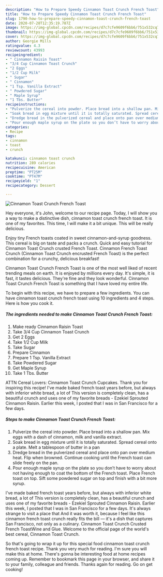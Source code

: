 ```yaml
---
description: "How to Prepare Speedy Cinnamon Toast Crunch French Toast"
title: "How to Prepare Speedy Cinnamon Toast Crunch French Toast"
slug: 1790-how-to-prepare-speedy-cinnamon-toast-crunch-french-toast
date: 2020-07-28T12:35:19.787Z
image: https://img-global.cpcdn.com/recipes/d7c7cfe9609f6bb6/751x532cq70/cinnamon-toast-crunch-french-toast-recipe-main-photo.jpg
thumbnail: https://img-global.cpcdn.com/recipes/d7c7cfe9609f6bb6/751x532cq70/cinnamon-toast-crunch-french-toast-recipe-main-photo.jpg
cover: https://img-global.cpcdn.com/recipes/d7c7cfe9609f6bb6/751x532cq70/cinnamon-toast-crunch-french-toast-recipe-main-photo.jpg
author: Georgie Mills
ratingvalue: 4.3
reviewcount: 43993
recipeingredient:
- " Cinnamon Raisin Toast"
- "3/4 Cup Cinnamon Toast Crunch"
- "2 Eggs"
- "1/2 Cup Milk"
- " Sugar"
- " Cinnamon"
- "1 Tsp. Vanilla Extract"
- " Powdered Sugar"
- " Maple Syrup"
- "1 Tbs. Butter"
recipeinstructions:
- "Pulverize the cereal into powder. Place bread into a shallow pan. Mix eggs with a dash of cinnamon, milk and vanilla extract."
- "Soak bread in egg mixture until it is totally saturated. Spread cereal onto a plate. Melt a tablespoon of butter in a pan"
- "Dredge bread in the pulverized cereal and place onto pan over medium heat. Flip when browned. Continue cooking until the French toast can slide freely on the pan."
- "Pour enough maple syrup on the plate so you don’t have to worry about not having enough to coat the bottom of the French toast. Place French toast on top. Sift some powdered sugar on top and finish with a bit more syrup."
categories:
- Recipe
tags:
- cinnamon
- toast
- crunch

katakunci: cinnamon toast crunch 
nutrition: 289 calories
recipecuisine: American
preptime: "PT25M"
cooktime: "PT47M"
recipeyield: "1"
recipecategory: Dessert

---
```



![Cinnamon Toast Crunch French Toast](https://img-global.cpcdn.com/recipes/d7c7cfe9609f6bb6/751x532cq70/cinnamon-toast-crunch-french-toast-recipe-main-photo.jpg)

Hey everyone, it's John, welcome to our recipe page. Today, I will show you a way to make a distinctive dish, cinnamon toast crunch french toast. It is one of my favorites. This time, I will make it a bit unique. This will be really delicious.

Enjoy tiny French toasts coated in sweet cinnamon-and-syrup goodness. This cereal is big on taste and packs a crunch. Quick and easy tutorial for Cinnamon Toast Crunch crusted French Toast. Cinnamon French Toast Crunch (Cinnamon Toast Crunch encrusted French Toast) is the perfect combination for a crunchy, delicious breakfast!

Cinnamon Toast Crunch French Toast is one of the most well liked of recent trending meals on earth. It is enjoyed by millions every day. It's simple, it is fast, it tastes delicious. They're fine and they look wonderful. Cinnamon Toast Crunch French Toast is something that I have loved my entire life.


To begin with this recipe, we have to prepare a few ingredients. You can have cinnamon toast crunch french toast using 10 ingredients and 4 steps. Here is how you cook it.

<!--inarticleads1-->

##### The ingredients needed to make Cinnamon Toast Crunch French Toast:

1. Make ready  Cinnamon Raisin Toast
1. Take 3/4 Cup Cinnamon Toast Crunch
1. Get 2 Eggs
1. Take 1/2 Cup Milk
1. Take  Sugar
1. Prepare  Cinnamon
1. Prepare 1 Tsp. Vanilla Extract
1. Take  Powdered Sugar
1. Get  Maple Syrup
1. Take 1 Tbs. Butter


ATTN Cereal Lovers: Cinnamon Toast Crunch Cupcakes. Thank you for inspiring this recipe! I&#39;ve made baked french toast years before, but always with inferior white bread, a lot of This version is completely clean, has a beautiful crunch and uses one of my favorite breads - Ezekiel Sprouted Cinnamon Raisin. Earlier this week, I posted that I was in San Francisco for a few days. 

<!--inarticleads2-->

##### Steps to make Cinnamon Toast Crunch French Toast:

1. Pulverize the cereal into powder. Place bread into a shallow pan. Mix eggs with a dash of cinnamon, milk and vanilla extract.
1. Soak bread in egg mixture until it is totally saturated. Spread cereal onto a plate. Melt a tablespoon of butter in a pan
1. Dredge bread in the pulverized cereal and place onto pan over medium heat. Flip when browned. Continue cooking until the French toast can slide freely on the pan.
1. Pour enough maple syrup on the plate so you don’t have to worry about not having enough to coat the bottom of the French toast. Place French toast on top. Sift some powdered sugar on top and finish with a bit more syrup.


I&#39;ve made baked french toast years before, but always with inferior white bread, a lot of This version is completely clean, has a beautiful crunch and uses one of my favorite breads - Ezekiel Sprouted Cinnamon Raisin. Earlier this week, I posted that I was in San Francisco for a few days. It&#39;s always strange to visit a place that And it was worth it, because I feel like this cinnamon french toast crunch really fits the bill — it&#39;s a dish that captures San Francisco, not only as a culinary. Cinnamon Toast Crunch Crusted French ToastWine and Glue. Welcome to the official page of the world&#39;s best cereal, Cinnamon Toast Crunch. 

So that's going to wrap it up for this special food cinnamon toast crunch french toast recipe. Thank you very much for reading. I'm sure you will make this at home. There's gonna be interesting food at home recipes coming up. Remember to bookmark this page in your browser, and share it to your family, colleague and friends. Thanks again for reading. Go on get cooking!
